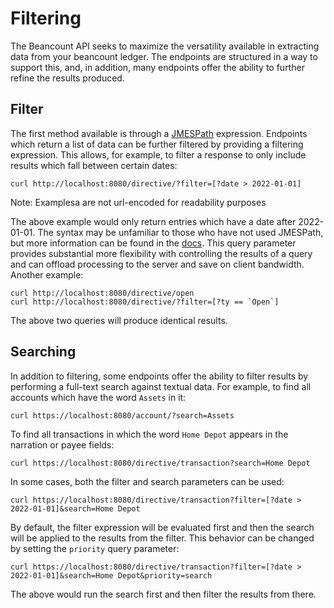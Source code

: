 # Filtering

The Beancount API seeks to maximize the versatility available in extracting data
from your beancount ledger. The endpoints are structured in a way to support
this, and, in addition, many endpoints offer the ability to further refine the
results produced.

## Filter

The first method available is through a [JMESPath][1] expression. Endpoints which
return a list of data can be further filtered by providing a filtering
expression. This allows, for example, to filter a response to only include
results which fall between certain dates:

```shell
curl http://localhost:8080/directive/?filter=[?date > 2022-01-01]
```

Note: Examplesa are not url-encoded for readability purposes

The above example would only return entries which have a date after 2022-01-01.
The syntax may be unfamiliar to those who have not used JMESPath, but more
information can be found in the [docs][2]. This query parameter provides
substantial more flexibility with controlling the results of a query and can
offload processing to the server and save on client bandwidth. Another example:

```shell
curl http://localhost:8080/directive/open
curl http://localhost:8080/directive/?filter=[?ty == `Open`]
```

The above two queries will produce identical results.

## Searching

In addition to filtering, some endpoints offer the ability to filter results by
performing a full-text search against textual data. For example, to find all
accounts which have the word `Assets` in it:

```shell
curl https://localhost:8080/account/?search=Assets
```

To find all transactions in which the word `Home Depot` appears in the narration
or payee fields:

```shell
curl https://localhost:8080/directive/transaction?search=Home Depot
```

In some cases, both the filter and search parameters can be used:

```shell
curl https://localhost:8080/directive/transaction?filter=[?date > 2022-01-01]&search=Home Depot
```

By default, the filter expression will be evaluated first and then the search
will be applied to the results from the filter. This behavior can be changed by
setting the `priority` query parameter:

```shell
curl https://localhost:8080/directive/transaction?filter=[?date > 2022-01-01]&search=Home Depot&priority=search
```

The above would run the search first and then filter the results from there.

[1]: https://jmespath.org/
[2]: https://jmespath.org/tutorial.html#filter-projections
